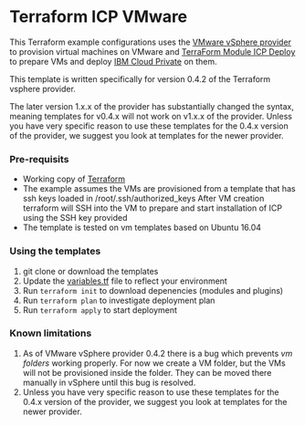 # Terraform ICP VMware

This Terraform example configurations uses the [VMware vSphere provider](https://www.terraform.io/docs/providers/vsphere/index.html) to provision virtual machines on VMware
and [TerraForm Module ICP Deploy](https://github.com/ibm-cloud-architecture/terraform-module-icp-deploy) to prepare VMs and deploy [IBM Cloud Private](https://www.ibm.com/cloud-computing/products/ibm-cloud-private/) on them.

This template is written specifically for version 0.4.2 of the Terraform vsphere provider.

The later version 1.x.x of the provider has substantially changed the syntax, meaning templates for v0.4.x will not work on v1.x.x of the provider. 
Unless you have very specific reason to use these templates for the 0.4.x version of the provider, we suggest you look at templates for the newer provider.

### Pre-requisits

* Working copy of [Terraform](https://www.terraform.io/intro/getting-started/install.html)
* The example assumes the VMs are provisioned from a template that has ssh keys loaded in /root/.ssh/authorized_keys
   After VM creation terraform will SSH into the VM to prepare and start installation of ICP using the SSH key provided
* The template is tested on vm templates based on Ubuntu 16.04

### Using the templates

1. git clone or download the templates 
1. Update the [variables.tf](variables.tf) file to reflect your environment
1. Run `terraform init` to download depenencies (modules and plugins)
1. Run `terraform plan` to investigate deployment plan
1. Run `terraform apply` to start deployment


### Known limitations
1. As of VMware vSphere provider 0.4.2 there is a bug which prevents _vm folders_ working properly. 
   For now we create a VM folder, but the VMs will not be provisioned inside the folder. They can be moved there manually in vSphere until this bug is resolved.
2. Unless you have very specific reason to use these templates for the 0.4.x version of the provider, we suggest you look at templates for the newer provider.
